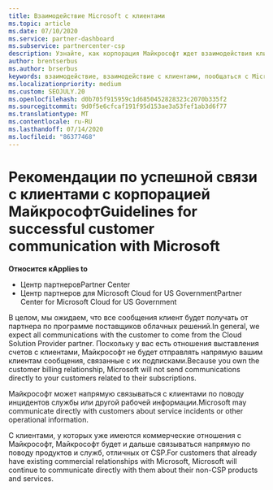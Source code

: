 ```yaml
---
title: Взаимодействие Microsoft с клиентами
ms.topic: article
ms.date: 07/10/2020
ms.service: partner-dashboard
ms.subservice: partnercenter-csp
description: Узнайте, как корпорация Майкрософт ждет взаимодействия клиентов между клиентами и партнерами в программе поставщика облачных решений.
author: brentserbus
ms.author: brserbus
keywords: взаимодействие, взаимодействие с клиентами, пообщаться с Microsoft
ms.localizationpriority: medium
ms.custom: SEOJULY.20
ms.openlocfilehash: d0b705f915959c1d6850452828323c2070b335f2
ms.sourcegitcommit: 9d0f5e6cfcaf191f95d153ae3a53fef1ab3d6f77
ms.translationtype: MT
ms.contentlocale: ru-RU
ms.lasthandoff: 07/14/2020
ms.locfileid: "86377468"
---
```

# <a name="guidelines-for-successful-customer-communication-with-microsoft"></a><span data-ttu-id="ee0a8-104">Рекомендации по успешной связи с клиентами с корпорацией Майкрософт</span><span class="sxs-lookup"><span data-stu-id="ee0a8-104">Guidelines for successful customer communication with Microsoft</span></span>

<span data-ttu-id="ee0a8-105">**Относится к**</span><span class="sxs-lookup"><span data-stu-id="ee0a8-105">**Applies to**</span></span>

-  <span data-ttu-id="ee0a8-106">Центр партнеров</span><span class="sxs-lookup"><span data-stu-id="ee0a8-106">Partner Center</span></span>
-  <span data-ttu-id="ee0a8-107">Центр партнеров для Microsoft Cloud for US Government</span><span class="sxs-lookup"><span data-stu-id="ee0a8-107">Partner Center for Microsoft Cloud for US Government</span></span>

<span data-ttu-id="ee0a8-108">В целом, мы ожидаем, что все сообщения клиент будет получать от партнера по программе поставщиков облачных решений.</span><span class="sxs-lookup"><span data-stu-id="ee0a8-108">In general, we expect all communications with the customer to come from the Cloud Solution Provider partner.</span></span> <span data-ttu-id="ee0a8-109">Поскольку у вас есть отношения выставления счетов с клиентами, Майкрософт не будет отправлять напрямую вашим клиентам сообщения, связанные с их подписками.</span><span class="sxs-lookup"><span data-stu-id="ee0a8-109">Because you own the customer billing relationship, Microsoft will not send communications directly to your customers related to their subscriptions.</span></span>

<span data-ttu-id="ee0a8-110">Майкрософт может напрямую связываться с клиентами по поводу инцидентов службы или другой рабочей информации.</span><span class="sxs-lookup"><span data-stu-id="ee0a8-110">Microsoft may communicate directly with customers about service incidents or other operational information.</span></span>

<span data-ttu-id="ee0a8-111">С клиентами, у которых уже имеются коммерческие отношения с Майкрософт, Майкрософт будет и дальше связываться напрямую по поводу продуктов и служб, отличных от CSP.</span><span class="sxs-lookup"><span data-stu-id="ee0a8-111">For customers that already have existing commercial relationships with Microsoft, Microsoft will continue to communicate directly with them about their non-CSP products and services.</span></span>
